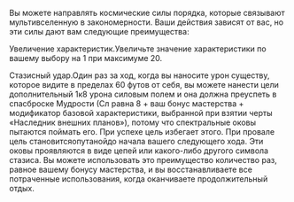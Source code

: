 Вы можете направлять космические силы порядка, которые связывают мультивселенную в закономерности. Ваши действия зависят от вас, но эти силы дают вам следующие преимущества:

Увеличение характеристик.Увеличьте значение характеристики по вашему выбору на 1 при максимуме 20.

Стазисный удар.Один раз за ход, когда вы наносите урон существу, которое видите в пределах 60 футов от себя, вы можете нанести цели дополнительный 1к8 урона силовым полем и она должна преуспеть в спасброске Мудрости (Сл равна 8 + ваш бонус мастерства + модификатор базовой характеристики, выбранной при взятии черты «Наследник внешних планов»), потому что спектральные оковы пытаются поймать его. При успехе цель избегает этого. При провале цель становитсяопутанойдо начала вашего следующего хода. Эти оковы проявляются в виде цепей или какого-либо другого символа стазиса. Вы можете использовать это преимущество количество раз, равное вашему бонусу мастерства, и вы восстанавливаете все потраченные использования, когда оканчиваете продолжительный отдых.
